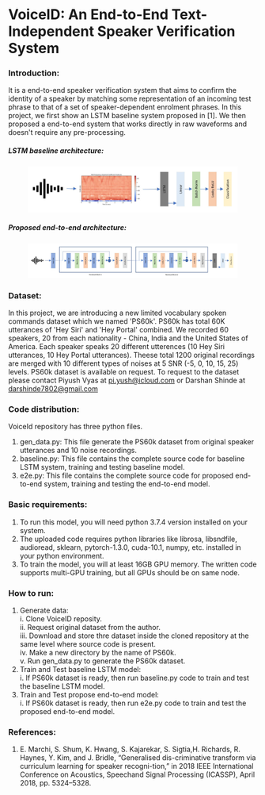 # VoiceID: An End-to-End Text-Independent Speaker Verification System

### Introduction:
It is a end-to-end speaker verification system that aims to confirm the identity of a speaker by matching some representation of an incoming test phrase to that of a set of speaker-dependent enrolment phrases. In this project, we first show an LSTM baseline system proposed in [1]. We then proposed a end-to-end system that works directly in raw waveforms and doesn't require any pre-processing.

##### LSTM baseline architecture:
<figure>
  <img src="images/baseline.JPG"/>
</figure>

##### Proposed end-to-end architecture:
<figure>
  <img src="images/E2E.JPG" />
</figure>

### Dataset:
In this project, we are introducing a new limited vocabulary spoken commands dataset which we named 'PS60k'. PS60k has total 60K utterances of 'Hey Siri' and 'Hey Portal' combined. We recorded 60 speakers, 20 from each nationality - China, India and the United States of America. Each speaker speaks 20 different utterences (10 Hey Siri utterances, 10 Hey Portal utterances). Theese total 1200 original recordings are merged with 10 different types of noises at 5 SNR (-5, 0, 10, 15, 25) levels. PS60k dataset is available on request. To request to the dataset please contact Piyush Vyas at pi.yush@icloud.com or Darshan Shinde at darshinde7802@gmail.com

### Code distribution:
VoiceId repository has three python files. 
1. gen_data.py: This file generate the PS60k dataset from original speaker utterances and 10 noise recordings.
2. baseline.py: This file contains the complete source code for baseline LSTM system, training and testing baseline model.
3. e2e.py: This file contains the complete source code for proposed end-to-end system, training and testing the end-to-end model.

### Basic requirements:
1. To run this model, you will need python 3.7.4 version installed on your system.
2. The uploaded code requires python libraries like librosa, libsndfile, audioread, sklearn, pytorch-1.3.0, cuda-10.1, numpy, etc. installed in your python environment.
3. To train the model, you will at least 16GB GPU memory. The written code supports multi-GPU training, but all GPUs should be on same node. 

### How to run:
1. Generate data:  
   i.   Clone VoiceID reposity.  
   ii.  Request original dataset from the author.    
   iii. Download and store thre dataset inside the cloned repository at the same level where source code is present.  
   iv.  Make a new directory by the name of PS60k.  
   v.   Run gen_data.py to generate the PS60k dataset.   
2. Train and Test baseline LSTM model:  
   i.   If PS60k dataset is ready, then run baseline.py code to train and test the baseline LSTM model.
3. Train and Test propose end-to-end model:  
   i.   If PS60k dataset is ready, then run e2e.py code to train and test the proposed end-to-end model.

### References:
1. E.   Marchi,   S.   Shum,   K.   Hwang,   S.   Kajarekar,   S.   Sigtia,H. Richards, R. Haynes, Y. Kim, and J. Bridle, “Generalised dis-criminative transform via curriculum learning for speaker recogni-tion,” in 2018 IEEE International Conference on Acoustics, Speechand Signal Processing (ICASSP), April 2018, pp. 5324–5328.
